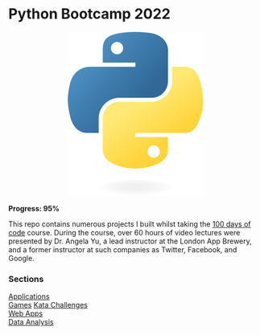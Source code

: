 # Python Bootcamp 2022

<p align="center">
  <img src="python-logo.png" />
</p>

**Progress: 95%**

This repo contains numerous projects I built whilst taking the [100 days of code](https://www.udemy.com/course/100-days-of-code/) course. During the course, over 60 hours of video lectures were presented by Dr. Angela Yu, a lead instructor at the London App Brewery, and a former instructor at such companies as Twitter, Facebook, and Google.

### Sections
[Applications](https://github.com/Steven-Klavins/Python-Bootcamp-2022/tree/main/Applications)  
[Games](https://github.com/Steven-Klavins/Python-Bootcamp-2022/tree/main/Games) 
[Kata Challenges](https://github.com/Steven-Klavins/Python-Bootcamp-2022/tree/main/Kata%20Challenges)  
[Web Apps](https://github.com/Steven-Klavins/Python-Bootcamp-2022/tree/main/Web%20Apps)  
[Data Analysis](https://github.com/Steven-Klavins/Python-Bootcamp-2022-Data-Analysis)  



